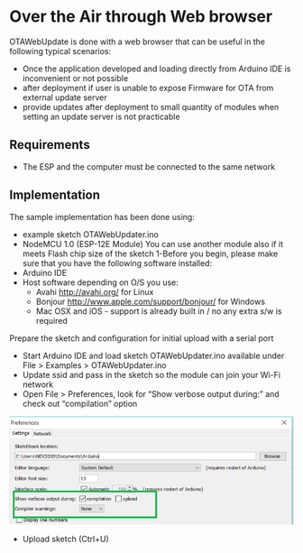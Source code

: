 # Over the Air through Web browser
OTAWebUpdate is done with a web browser that can be useful in the following typical scenarios:
- Once the application developed and loading directly from Arduino IDE is inconvenient or not possible
- after deployment if user is unable to expose Firmware for OTA from external update server
- provide updates after deployment to small quantity of modules when setting an update server is not practicable

## Requirements
- The ESP and the computer must be connected to the same network

## Implementation
The sample implementation has been done using:
- example sketch OTAWebUpdater.ino
- NodeMCU 1.0 (ESP-12E Module)
You can use another module also if it meets Flash chip size of the sketch
1-Before you begin, please make sure that you have the following software installed:
 - Arduino IDE
 - Host software depending on O/S you use:
   - Avahi http://avahi.org/ for Linux
   - Bonjour http://www.apple.com/support/bonjour/ for Windows
   - Mac OSX and iOS - support is already built in / no any extra s/w is required

Prepare the sketch and configuration for initial upload with a serial port
- Start Arduino IDE and load sketch OTAWebUpdater.ino available under File > Examples > OTAWebUpdater.ino
- Update ssid and pass in the sketch so the module can join your Wi-Fi network
- Open File > Preferences, look for “Show verbose output during:” and check out “compilation” option

![verbrose](esp32verbose.PNG)

- Upload sketch (Ctrl+U)

